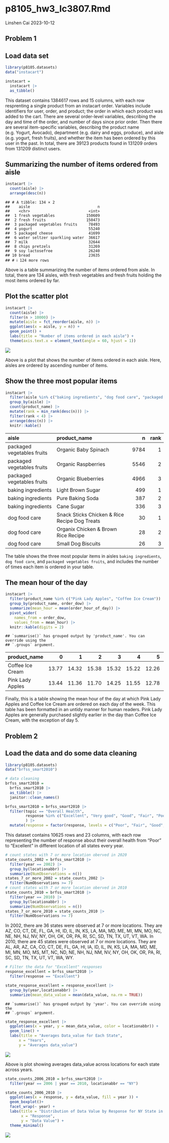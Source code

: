 p8105_hw3_lc3807.Rmd
================
Linshen Cai
2023-10-12

## Problem 1

## Load data set

``` r
library(p8105.datasets)
data("instacart")

instacart = 
  instacart |> 
  as_tibble()
```

This dataset contains 1384617 rows and 15 columns, with each row
resprenting a single product from an instacart order. Variables include
identifiers for user, order, and product; the order in which each
product was added to the cart. There are several order-level variables,
describing the day and time of the order, and number of days since prior
order. Then there are several item-specific variables, describing the
product name (e.g. Yogurt, Avocado), department (e.g. dairy and eggs,
produce), and aisle (e.g. yogurt, fresh fruits), and whether the item
has been ordered by this user in the past. In total, there are 39123
products found in 131209 orders from 131209 distinct users.

## Summarizing the number of items ordered from aisle

``` r
instacart |> 
  count(aisle) |> 
  arrange(desc(n))
```

    ## # A tibble: 134 × 2
    ##    aisle                              n
    ##    <chr>                          <int>
    ##  1 fresh vegetables              150609
    ##  2 fresh fruits                  150473
    ##  3 packaged vegetables fruits     78493
    ##  4 yogurt                         55240
    ##  5 packaged cheese                41699
    ##  6 water seltzer sparkling water  36617
    ##  7 milk                           32644
    ##  8 chips pretzels                 31269
    ##  9 soy lactosefree                26240
    ## 10 bread                          23635
    ## # ℹ 124 more rows

Above is a table summarizing the number of items ordered from aisle. In
total, there are 134 aisles, with fresh vegetables and fresh fruits
holding the most items ordered by far.

## Plot the scatter plot

``` r
instacart |> 
  count(aisle) |> 
  filter(n > 10000) |> 
  mutate(aisle = fct_reorder(aisle, n)) |> 
  ggplot(aes(x = aisle, y = n)) + 
  geom_point() + 
  labs(title = "Number of items ordered in each aisle") +
  theme(axis.text.x = element_text(angle = 60, hjust = 1))
```

![](P8105_hw3_lc3807_files/figure-gfm/unnamed-chunk-3-1.png)<!-- -->

Above is a plot that shows the number of items ordered in each aisle.
Here, aisles are ordered by ascending number of items.

## Show the three most popular items

``` r
instacart |> 
  filter(aisle %in% c("baking ingredients", "dog food care", "packaged vegetables fruits")) |>
  group_by(aisle) |> 
  count(product_name) |> 
  mutate(rank = min_rank(desc(n))) |> 
  filter(rank < 4) |> 
  arrange(desc(n)) |>
  knitr::kable()
```

| aisle                      | product_name                                  |    n | rank |
|:---------------------------|:----------------------------------------------|-----:|-----:|
| packaged vegetables fruits | Organic Baby Spinach                          | 9784 |    1 |
| packaged vegetables fruits | Organic Raspberries                           | 5546 |    2 |
| packaged vegetables fruits | Organic Blueberries                           | 4966 |    3 |
| baking ingredients         | Light Brown Sugar                             |  499 |    1 |
| baking ingredients         | Pure Baking Soda                              |  387 |    2 |
| baking ingredients         | Cane Sugar                                    |  336 |    3 |
| dog food care              | Snack Sticks Chicken & Rice Recipe Dog Treats |   30 |    1 |
| dog food care              | Organix Chicken & Brown Rice Recipe           |   28 |    2 |
| dog food care              | Small Dog Biscuits                            |   26 |    3 |

The table shows the three most popular items in aisles
`baking ingredients`, `dog food care`, and `packaged vegetables fruits`,
and includes the number of times each item is ordered in your table.

## The mean hour of the day

``` r
instacart |>
  filter(product_name %in% c("Pink Lady Apples", "Coffee Ice Cream")) |>
  group_by(product_name, order_dow) |>
  summarize(mean_hour = mean(order_hour_of_day)) |>
  pivot_wider(
    names_from = order_dow, 
    values_from = mean_hour) |>
  knitr::kable(digits = 2)
```

    ## `summarise()` has grouped output by 'product_name'. You can override using the
    ## `.groups` argument.

| product_name     |     0 |     1 |     2 |     3 |     4 |     5 |     6 |
|:-----------------|------:|------:|------:|------:|------:|------:|------:|
| Coffee Ice Cream | 13.77 | 14.32 | 15.38 | 15.32 | 15.22 | 12.26 | 13.83 |
| Pink Lady Apples | 13.44 | 11.36 | 11.70 | 14.25 | 11.55 | 12.78 | 11.94 |

Finally, this is a table showing the mean hour of the day at which Pink
Lady Apples and Coffee Ice Cream are ordered on each day of the week.
This table has been formatted in an untidy manner for human readers.
Pink Lady Apples are generally purchased slightly earlier in the day
than Coffee Ice Cream, with the exception of day 5.

## Problem 2

## Load the data and do some data cleaning

``` r
library(p8105.datasets)
data("brfss_smart2010")

# data cleaning
brfss_smart2010 = 
  brfss_smart2010 |> 
  as_tibble() |> 
  janitor::clean_names()

brfss_smart2010 = brfss_smart2010 |> 
  filter(topic == "Overall Health",
         response %in% c("Excellent", "Very good", "Good", "Fair", "Poor")
         ) |> 
  mutate(response = factor(response, levels = c("Poor", "Fair", "Good", "Very good", "Excellent")))
```

This dataset contains 10625 rows and 23 columns, with each row
representing the number of response about their overall health from
“Poor” to “Excellent” in different location of all states every year.

``` r
# count states with 7 or more location oberved in 2020
state_counts_2002 = brfss_smart2010 |> 
  filter(year == 2002) |> 
  group_by(locationabbr) |> 
  summarize(NumObservations = n())
states_7_or_more_2002 = state_counts_2002 |> 
  filter(NumObservations >= 7)
# count states with 7 or more location oberved in 2010
state_counts_2010 = brfss_smart2010 |> 
  filter(year == 2010) |> 
  group_by(locationabbr) |> 
  summarize(NumObservations = n())
states_7_or_more_2010 = state_counts_2010 |> 
  filter(NumObservations >= 7)
```

In 2002, there are 36 states were observed at 7 or more locations. They
are AZ, CO, CT, DE, FL, GA, HI, ID, IL, IN, KS, LA, MA, MD, ME, MI, MN,
MO, NC, NE, NH, NJ, NV, NY, OH, OK, OR, PA, RI, SC, SD, TN, TX, UT, VT,
WA. In 2010, there are 45 states were observed at 7 or more locations.
They are AL, AR, AZ, CA, CO, CT, DE, FL, GA, HI, IA, ID, IL, IN, KS, LA,
MA, MD, ME, MI, MN, MO, MS, MT, NC, ND, NE, NH, NJ, NM, NV, NY, OH, OK,
OR, PA, RI, SC, SD, TN, TX, UT, VT, WA, WY.

``` r
# Filter the data for "Excellent" responses
response_excellent = brfss_smart2010 |> 
  filter(response == "Excellent") 

state_response_excellent = response_excellent |> 
  group_by(year,locationabbr) |> 
  summarize(mean_data_value = mean(data_value, na.rm = TRUE))
```

    ## `summarise()` has grouped output by 'year'. You can override using the
    ## `.groups` argument.

``` r
state_response_excellent |> 
  ggplot(aes(x = year, y = mean_data_value, color = locationabbr)) +
  geom_line() +
  labs(title = "Averages Data_value for Each State",
      x = "Years",
      y = "Averages data_value")
```

![](P8105_hw3_lc3807_files/figure-gfm/unnamed-chunk-8-1.png)<!-- -->

Above is plot showing averages data_value across locations for each
state across years.

``` r
state_counts_2006_2010 = brfss_smart2010 |> 
  filter(year == 2006 | year == 2010, locationabbr == "NY")

state_counts_2006_2010 |> 
  ggplot(aes(x = response, y = data_value, fill = year )) +
  geom_boxplot()+ 
  facet_wrap(~ year) +
  labs(title = "Distribution of Data Value by Response for NY State in 2006 and 2010",
       x = "Response",
       y = "Data Value") +
  theme_minimal()
```

![](P8105_hw3_lc3807_files/figure-gfm/unnamed-chunk-9-1.png)<!-- -->
